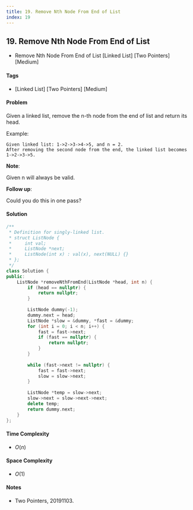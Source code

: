 ```yaml
---
title: 19. Remove Nth Node From End of List
index: 19
---
```


## 19. Remove Nth Node From End of List
- Remove Nth Node From End of List [Linked List] [Two Pointers] [Medium]

#### Tags
- [Linked List] [Two Pointers] [Medium]

#### Problem
Given a linked list, remove the n-th node from the end of list and return its head.

Example:

    Given linked list: 1->2->3->4->5, and n = 2.
    After removing the second node from the end, the linked list becomes 1->2->3->5.

**Note**:

Given n will always be valid.

**Follow up**:

Could you do this in one pass?

#### Solution
``` C++
/**
 * Definition for singly-linked list.
 * struct ListNode {
 *     int val;
 *     ListNode *next;
 *     ListNode(int x) : val(x), next(NULL) {}
 * };
 */
class Solution {
public:
    ListNode *removeNthFromEnd(ListNode *head, int n) {
        if (head == nullptr) {
            return nullptr;
        }
        
        ListNode dummy(-1);
        dummy.next = head;
        ListNode *slow = &dummy, *fast = &dummy;
        for (int i = 0; i < n; i++) {
            fast = fast->next;
            if (fast == nullptr) {
                return nullptr;
            }
        }
        
        while (fast->next != nullptr) {
            fast = fast->next;
            slow = slow->next;
        }
        
        ListNode *temp = slow->next;
        slow->next = slow->next->next;
        delete temp;
        return dummy.next;
    }
};
```

#### Time Complexity
- $O(n)$

#### Space Complexity
- $O(1)$

#### Notes
- Two Pointers, 20191103.
